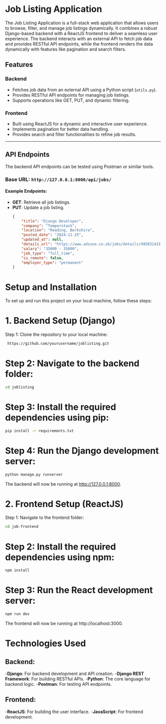# Job Listing Application

The Job Listing Application is a full-stack web application that allows users to browse, filter, and manage job listings dynamically. It combines a robust Django-based backend with a ReactJS frontend to deliver a seamless user experience. The backend interacts with an external API to fetch job data and provides RESTful API endpoints, while the frontend renders the data dynamically with features like pagination and search filters.

## Features

### Backend
- Fetches job data from an external API using a Python script (`utils.py`).
- Provides RESTful API endpoints for managing job listings.
- Supports operations like GET, PUT, and dynamic filtering.

### Frontend
- Built using ReactJS for a dynamic and interactive user experience.
- Implements pagination for better data handling.
- Provides search and filter functionalities to refine job results.

---

## API Endpoints

The backend API endpoints can be tested using Postman or similar tools.

### Base URL: `http://127.0.0.1:8000/api/jobs/`

#### Example Endpoints:
- **GET**: Retrieve all job listings.
- **PUT**: Update a job listing.
  ```json
  {
      "title": "Django Developer",
      "company": "Temperstack",
      "location": "Reading, Berkshire",
      "posted_date": "2024-11-25",
      "updated_at": null,
      "details_url": "https://www.adzuna.co.uk/jobs/details/4950314317?utm_medium=api&utm_source=4332cdb8",
      "salary": "35000 - 35000",
      "job_type": "full_time",
      "is_remote": false,
      "employer_type": "permanent"
  }


# Setup and Installation
To set up and run this project on your local machine, follow these steps:

# 1. Backend Setup (Django)
Step 1: Clone the repository to your local machine:
```bash
 https://github.com/yourusername/joblisting.git
``` 
# Step 2: Navigate to the backend folder:
```bash
cd joblisting
```
# Step 3: Install the required dependencies using pip:
```bash
pip install -r requirements.txt
```
# Step 4: Run the Django development server:
```bash
python manage.py runserver
```
The backend will now be running at http://127.0.0.1:8000.
# 2. Frontend Setup (ReactJS)
Step 1: Navigate to the frontend folder:
```bash
cd job-frontend
```
# Step 2: Install the required dependencies using npm:
```bash
npm install
```
# Step 3: Run the React development server:
```bash
npm run dev
```
The frontend will now be running at http://localhost:3000.
# Technologies Used
## Backend:
-**Django**: For backend development and API creation.
-**Django REST Framework**: For building RESTful APIs.
-**Python**: The core language for backend logic.
-**Postman**: For testing API endpoints.
## Frontend:
-**ReactJS**: For building the user interface.
-**JavaScript**: For frontend development.

